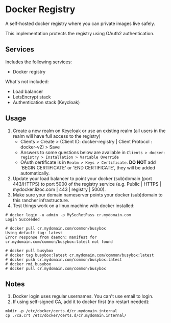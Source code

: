 Docker Registry
===============
A self-hosted docker registry where you can private images live safely. 

This implementation protects the registry using OAuth2 authentication.

Services
--------
Includes the following services:
- Docker registry

What's not included:
- Load balancer
- LetsEncrypt stack
- Authentication stack (Keycloak)

Usage
-----
1. Create a new realm on Keycloak or use an existing realm (all users in the realm will have full access to the registry)
   - Clients > Create > (Client ID: docker-registry | Client Protocol : docker-v2) > Save
   - Answers to some questions below are available in `Clients > docker-registry > Installation > Variable Override`
   - OAuth certificate is in `Realm > Keys > Certificate`. **DO NOT** add 'BEGIN CERTIFICATE' or 'END CERTIFICATE', they will be added automatically.
2. Update your load balancer to point your docker (sub)domain (port 443/HTTPS) to port 5000 of the registry service (e.g. Public | HTTPS | mydocker.lizoc.com | 443 | registry | 5000).
3. Make sure your domain nameserver points your docker (sub)domain to this rancher infrastructure.
4. Test things work on a linux machine with docker installed:

```
# docker login -u admin -p MySecRetPass cr.mydomain.com
Login Succeeded

# docker pull cr.mydomain.com/common/busybox
Using default tag: latest
Error response from daemon: manifest for cr.mydomain.com/common/busybox:latest not found

# docker pull busybox
# docker tag busybox:latest cr.mydomain.com/common/busybox:latest
# docker push cr.mydomain.com/common/busybox:latest
# docker rmi busybox
# docker pull cr.mydomain.com/common/busybox
```

Notes
-----
1. Docker login uses regular usernames. You can't use email to login.
2. If using self-signed CA, add it to docker first (no restart needed): 

```
mkdir -p /etc/docker/certs.d/cr.mydomain.internal
cp ./ca.crt /etc/docker/certs.d/cr.mydomain.internal/
```